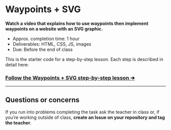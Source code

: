 # Waypoints + SVG

**Watch a video that explains how to use waypoints then implement waypoints on a website with an SVG graphic.**

- Approx. completion time: 1 hour
- Deliverables: HTML, CSS, JS, images
- Due: Before the end of class

This is the starter code for a step-by-step lesson. Each step is described in detail here:

### [**Follow the Waypoints + SVG step-by-step lesson ➔**](https://learn-the-web.algonquindesign.ca/courses/javascript/waypoints-svg/)

---

## Questions or concerns

If you run into problems completing the task ask the teacher in class or, if you’re working outside of class, **create an Issue on your repository and tag the teacher**.
